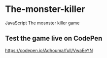 # The-monster-killer
JavaScript The mosnster killer game

## Test the game live on CodePen
https://codepen.io/Adhouma/full/VwaEeYN
